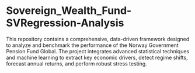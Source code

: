 # Sovereign_Wealth_Fund-SVRegression-Analysis
This repository contains a comprehensive, data-driven framework designed to analyze and benchmark the performance of the Norway Government Pension Fund Global. The project integrates advanced statistical techniques and machine learning to extract key economic drivers, detect regime shifts, forecast annual returns, and perform robust stress testing.
